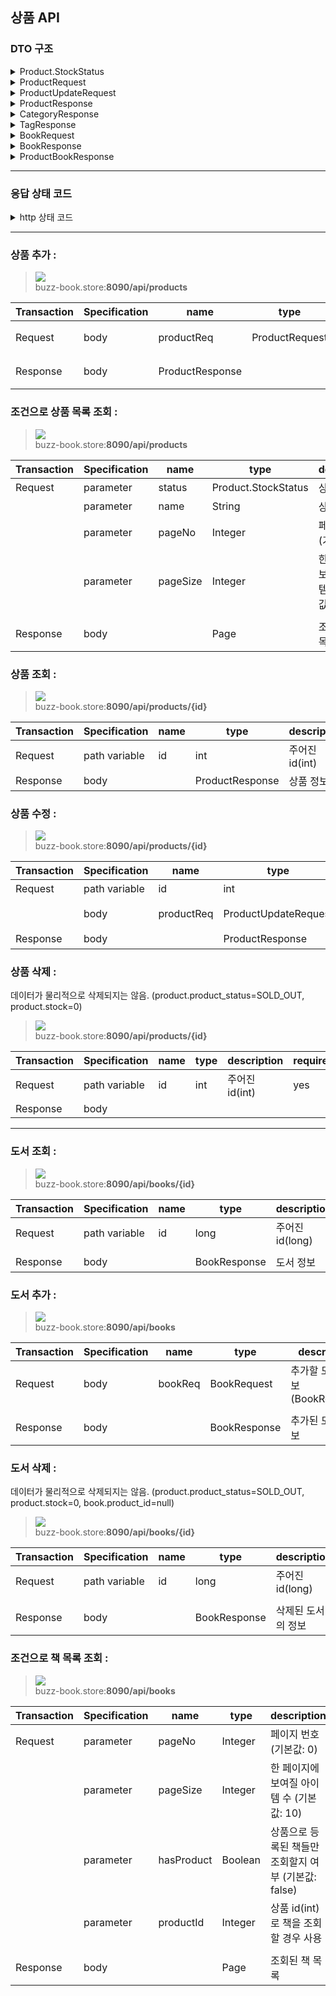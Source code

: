 ## 상품 API

### DTO 구조
<details>
<summary>
Product.StockStatus
</summary>

|name|type|description|
| --- | ---- | --- |
|SALE | String | 판매중 |
SOLD_OUT | String | 매진 (재입고 불확실) |
OUT_OF_STOCK | String | 재고 없음 |
</details>


<details>
<summary>
ProductRequest
</summary>

| name         | type       | description               | required |
| ------------ | ---------- | ------------------------- | ---- |
| stock        | int        | 재고량                    | 예   |
| productName  | String     | 상품명                    | 예   |
| description  | String     | 상품 설명                 | 아니오 |
| price        | int        | 가격                      | 예   |
| forwardDate  | String     | 날짜 (형식: YYYY-MM-DD)   | 아니오 |
| thumbnailPath| String     | 썸네일 이미지 경로        | 아니오 |
| stockStatus  | StockStatus(String)| 재고 상태                 | 예   |
| categoryId   | int        | 카테고리 ID               | 예   |
</details>

<details>
<summary>
ProductUpdateRequest
</summary>

| name          | type                  | description     | required |
| ------------- | --------------------- | -------------- | ---- |
| stock         | int                   | 재고량           | 예   |
| productName   | String                | 상품명           | 예   |
| description   | String                | 설명             | 아니오 |
| price         | int                   | 가격             | 예   |
| thumbnailPath | String                | 썸네일 이미지 경로  | 아니오 |
| stockStatus   | Product.StockStatus   | 재고 상태           | 예   |
| categoryId    | int                   | 카테고리 ID         | 예   |
</details>

<details>
<summary>
ProductResponse
</summary>

| name         | type                | description             | required |
| ------------ | ------------------- | ----------------------- | ---- |
| id           | int                 | 상품 ID                 | 예   |
| stock        | int                 | 재고량                  | 예   |
| productName  | String              | 상품명                  | 예   |
| description  | String              | 설명                    | 아니오 |
| price        | int                 | 가격                    | 예   |
| forwardDate  | LocalDate           | 날짜 (형식: YYYY-MM-DD) | 아니오 |
| score        | int                 | 점수                    | 아니오 |
| thumbnailPath| String              | 썸네일 이미지 경로      | 아니오 |
| stockStatus  | Product.StockStatus | 재고 상태               | 예   |
| category     | CategoryResponse    | 카테고리 정보           | 예   |
| tags         | List\<TagResponse\>   | 태그 리스트             | 아니오 |
</details>

<details>
<summary>
CategoryResponse
</summary>

| name            | type              | description     | 필수 |
| --------------- | ----------------- | --------------- | ---- |
| id              | int               | 카테고리 ID     | 예   |
| name            | String            | 카테고리 이름   | 예   |
| parentCategory  | CategoryResponse  | 상위 카테고리   | 아니오 |
</details>

<details>
<summary>
TagResponse
</summary>

| name            | type              | description     | 필수 |
| --------------- | ----------------- | --------------- | ---- |
| id              | int               | 태그 ID     | 예   |
| name            | String            | 태그 이름   | 예   |
</details>

<details>
<summary>
BookRequest
</summary>

| name         | type    | description                       | 필수 |
| ------------ | ------- | --------------------------------- | ---- |
| title        | String  | 제목                              | 예   |
| description  | String  | 설명                              | 아니오 |
| isbn         | String  | ISBN 값                           | 예   |
| publisher    | String  | 출판사                            | 예   |
| publishDate  | String  | 날짜 (형식: YYYY-MM-DD)           | 아니오 |
| productId    | Integer | 상품 ID                           | 예   |
</details>

<details>
<summary>
BookResponse
</summary>

| name         | type            | description        | required |
| ------------ | --------------- | ------------------ | -------- |
| id           | long            | ID                 | 예       |
| title        | String          | 제목               | 예       |
| authors      | List\<String\>    | 저자 목록          | 예       |
| description  | String          | 설명               | 아니오   |
| isbn         | String          | ISBN 값            | 예       |
| publisher    | String          | 출판사             | 예       |
| publishDate  | LocalDate       | 출판 날짜          | 예       |
| product      | ProductResponse | 상품 정보          | 아니오   |

</details>

<details>
<summary>
ProductBookResponse
</summary>

| name    | type            | description  | required |
| ------- | --------------- | ------------ | -------- |
| product | ProductResponse | 상품 정보    | 예       |
| book    | BookResponse    | 책 정보      | 아니오   |

</details>




---

### 응답 상태 코드
<details>
<summary>http 상태 코드</summary>

| 상태 코드 | 설명                 | 응답 타입          |
| --------- | ------------------------- | ------------------- |
| 200       | 요청 성공 |         ProductResponse        |
|        |  |         CategoryResponse        |
|        |  |         TagResponse        |
|        |  |         BookResponse        |
|        |  |         ProductBookResponse        |
| 400       | 잘못된 데이터 타입으로 요청  |              |
| 404       | 없는 상품 요청  | String  |  |
| 409       | 이미 존재하는 id로 등록 요청  | String |

</details>

---




### 상품 추가 :

> ![](https://img.shields.io/static/v1?label=&message=POST&color=green) <br />
> buzz-book.store:**8090/api/products**

| Transaction | Specification | name      | type           | description                        | required |
|-------------|----------------|-----------|----------------|------------------------------------|----------|
| Request     | body           | productReq| ProductRequest | 추가할 상품의 정보 | yes      |
| Response    | body           | ProductResponse |          | 추가된 상품의 정보   |          |





### 조건으로 상품 목록 조회 :

> ![](https://img.shields.io/static/v1?label=&message=GET&color=blue) <br />
> buzz-book.store:**8090/api/products**

| Transaction | Specification | name     | type                | description                    | required |
|-------------|----------------|----------|---------------------|--------------------------------|----------|
| Request     | parameter      | status   | Product.StockStatus | 상품 상태                      | no       |
|             | parameter      | name     | String              | 상품 이름                      | no       |
|             | parameter      | pageNo   | Integer             | 페이지 번호 (기본값: 0)        | no       |
|             | parameter      | pageSize | Integer             | 한 페이지에 보여질 아이템 수 (기본값: 10) | no       |
|             |                |          |                     |                                |          |
| Response    | body           |          | Page<ProductResponse> | 조회된 상품 목록              |          |



### 상품 조회 :

> ![](https://img.shields.io/static/v1?label=&message=GET&color=blue) <br />
> buzz-book.store:**8090/api/products/{id}**

| Transaction | Specification | name | type | description            | required |
|-------------|----------------|------|------|------------------------|----------|
| Request     | path variable  | id   | int  | 주어진 id(int)         | yes      |
| Response    | body           |      | ProductResponse | 상품 정보 |          |


### 상품 수정 :

> ![](https://img.shields.io/static/v1?label=&message=PUT&color=orange) <br />
> buzz-book.store:**8090/api/products/{id}**

| Transaction | Specification | name        | type                | description                    | required |
|-------------|----------------|-------------|---------------------|--------------------------------|----------|
| Request     | path variable  | id          | int                 | 주어진 id(int)                 | yes      |
|             | body           | productReq  | ProductUpdateRequest| 업데이트할 상품 정보(ProductUpdateRequest) | yes      |
| Response    | body           |             | ProductResponse     | 업데이트된 상품 정보           |          |


### 상품 삭제 :

데이터가 물리적으로 삭제되지는 않음.
(product.product_status=SOLD_OUT, product.stock=0)

> ![](https://img.shields.io/static/v1?label=&message=DELETE&color=red) <br />
> buzz-book.store:**8090/api/products/{id}**

| Transaction | Specification | name | type | description            | required |
|-------------|----------------|------|------|------------------------|----------|
| Request     | path variable  | id   | int  | 주어진 id(int)         | yes      |
| Response    | body           |      |      |                        |          |


---

### 도서 조회 :

> ![](https://img.shields.io/static/v1?label=&message=GET&color=blue) <br />
> buzz-book.store:**8090/api/books/{id}**

| Transaction | Specification | name | type | description            | required |
|-------------|----------------|------|------|------------------------|----------|
| Request     | path variable  | id   | long | 주어진 id(long)        | yes      |
|             |                |      |      |                        |          |
| Response    | body           |      | BookResponse | 도서 정보 |          |


### 도서 추가 :

> ![](https://img.shields.io/static/v1?label=&message=POST&color=green) <br />
> buzz-book.store:**8090/api/books**

| Transaction | Specification | name      | type        | description                        | required |
|-------------|----------------|-----------|-------------|------------------------------------|----------|
| Request     | body           | bookReq   | BookRequest | 추가할 도서의 정보(BookRequest)    | yes      |
|             |                |           |             |                                    |          |
| Response    | body           |           | BookResponse| 추가된 도서의 정보                 |          |


### 도서 삭제 :

데이터가 물리적으로 삭제되지는 않음.
(product.product_status=SOLD_OUT, product.stock=0, book.product_id=null)

> ![](https://img.shields.io/static/v1?label=&message=DELETE&color=red) <br />
> buzz-book.store:**8090/api/books/{id}**

| Transaction | Specification | name | type | description            | required |
|-------------|----------------|------|------|------------------------|----------|
| Request     | path variable  | id   | long | 주어진 id(long)        | yes      |
|             |                |      |      |                        |          |
| Response    | body           |      | BookResponse | 삭제된 도서의 정보 |          |


### 조건으로 책 목록 조회 :

> ![](https://img.shields.io/static/v1?label=&message=GET&color=blue) <br />
> buzz-book.store:**8090/api/books**

| Transaction | Specification | name       | type    | description                        | required |
|-------------|----------------|------------|---------|------------------------------------|----------|
| Request     | parameter      | pageNo     | Integer | 페이지 번호 (기본값: 0)            | no       |
|             | parameter      | pageSize   | Integer | 한 페이지에 보여질 아이템 수 (기본값: 10) | no       |
|             | parameter      | hasProduct | Boolean | 상품으로 등록된 책들만 조회할지 여부 (기본값: false) | no       |
|             | parameter      | productId  | Integer | 상품 id(int)로 책을 조회할 경우 사용 | no       |
|             |                |            |         |                                    |          |
| Response    | body           |            | Page<BookResponse> | 조회된 책 목록                   |          |

































